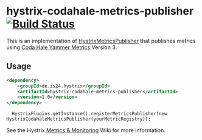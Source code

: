 hystrix-codahale-metrics-publisher [![Build Status](https://travis-ci.org/ImmobilienScout24/hystrix-codahale-metrics-publisher.png?branch=master)](https://travis-ci.org/ImmobilienScout24/hystrix-codahale-metrics-publisher)
===================================

This is an implementation of [HystrixMetricsPublisher](http://netflix.github.com/Hystrix/javadoc/index.html?com/netflix/hystrix/strategy/metrics/HystrixMetricsPublisher.html) that publishes metrics using [Coda Hale Yammer Metrics](http://metrics.codahale.com) Version 3.

Usage
-----

```xml
<dependency>
    <groupId>de.is24.hystrix</groupId>
    <artifactId>hystrix-codahale-metrics-publisher</artifactId>
    <version>1.0</version>
</dependency>
```
      HystrixPlugins.getInstance().registerMetricsPublisher(new HystrixCodahaleMetricsPublisher(yourMetricRegistry));
      
See the Hystrix [Metrics & Monitoring](https://github.com/Netflix/Hystrix/wiki/Metrics-and-Monitoring) Wiki for more information.


